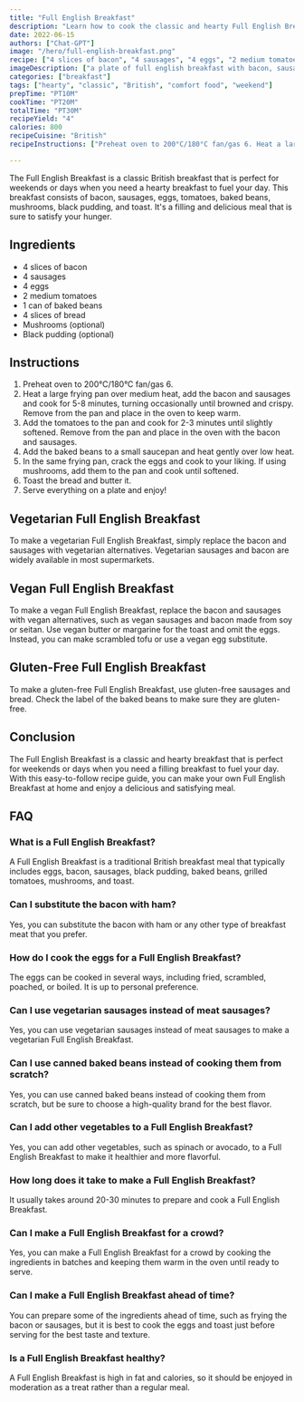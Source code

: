 ```yaml
---
title: "Full English Breakfast"
description: "Learn how to cook the classic and hearty Full English Breakfast with this easy-to-follow recipe guide!"
date: 2022-06-15
authors: ["Chat-GPT"]
image: "/hero/full-english-breakfast.png"
recipe: ["4 slices of bacon", "4 sausages", "4 eggs", "2 medium tomatoes", "1 can of baked beans", "4 slices of bread", "Mushrooms (optional)", "Black pudding (optional)"]
imageDescription: ["a plate of full english breakfast with bacon, sausages, eggs, tomatoes, beans, mushrooms and bread"]
categories: ["breakfast"]
tags: ["hearty", "classic", "British", "comfort food", "weekend"]
prepTime: "PT10M"
cookTime: "PT20M"
totalTime: "PT30M"
recipeYield: "4"
calories: 800
recipeCuisine: "British"
recipeInstructions: ["Preheat oven to 200°C/180°C fan/gas 6. Heat a large frying pan over medium heat, add the bacon and sausages and cook for 5-8 minutes, turning occasionally until browned and crispy. Remove from the pan and place in the oven to keep warm.", "Add the tomatoes to the pan and cook for 2-3 minutes until slightly softened. Remove from the pan and place in the oven with the bacon and sausages.", "Add the baked beans to a small saucepan and heat gently over low heat.", "In the same frying pan, crack the eggs and cook to your liking. If using mushrooms, add them to the pan and cook until softened.", "Toast the bread and butter it. Serve everything on a plate and enjoy!"]

---
```


The Full English Breakfast is a classic British breakfast that is perfect for weekends or days when you need a hearty breakfast to fuel your day. This breakfast consists of bacon, sausages, eggs, tomatoes, baked beans, mushrooms, black pudding, and toast. It's a filling and delicious meal that is sure to satisfy your hunger.

## Ingredients

- 4 slices of bacon
- 4 sausages
- 4 eggs
- 2 medium tomatoes
- 1 can of baked beans
- 4 slices of bread
- Mushrooms (optional)
- Black pudding (optional)

## Instructions

1. Preheat oven to 200°C/180°C fan/gas 6. 
2. Heat a large frying pan over medium heat, add the bacon and sausages and cook for 5-8 minutes, turning occasionally until browned and crispy. Remove from the pan and place in the oven to keep warm.
3. Add the tomatoes to the pan and cook for 2-3 minutes until slightly softened. Remove from the pan and place in the oven with the bacon and sausages.
4. Add the baked beans to a small saucepan and heat gently over low heat.
5. In the same frying pan, crack the eggs and cook to your liking. If using mushrooms, add them to the pan and cook until softened.
6. Toast the bread and butter it.
7. Serve everything on a plate and enjoy!

## Vegetarian Full English Breakfast

To make a vegetarian Full English Breakfast, simply replace the bacon and sausages with vegetarian alternatives. Vegetarian sausages and bacon are widely available in most supermarkets.

## Vegan Full English Breakfast

To make a vegan Full English Breakfast, replace the bacon and sausages with vegan alternatives, such as vegan sausages and bacon made from soy or seitan. Use vegan butter or margarine for the toast and omit the eggs. Instead, you can make scrambled tofu or use a vegan egg substitute.

## Gluten-Free Full English Breakfast

To make a gluten-free Full English Breakfast, use gluten-free sausages and bread. Check the label of the baked beans to make sure they are gluten-free. 

## Conclusion

The Full English Breakfast is a classic and hearty breakfast that is perfect for weekends or days when you need a filling breakfast to fuel your day. With this easy-to-follow recipe guide, you can make your own Full English Breakfast at home and enjoy a delicious and satisfying meal.

## FAQ

### What is a Full English Breakfast?

A Full English Breakfast is a traditional British breakfast meal that typically includes eggs, bacon, sausages, black pudding, baked beans, grilled tomatoes, mushrooms, and toast.

### Can I substitute the bacon with ham?

Yes, you can substitute the bacon with ham or any other type of breakfast meat that you prefer.

### How do I cook the eggs for a Full English Breakfast?

The eggs can be cooked in several ways, including fried, scrambled, poached, or boiled. It is up to personal preference.

### Can I use vegetarian sausages instead of meat sausages?

Yes, you can use vegetarian sausages instead of meat sausages to make a vegetarian Full English Breakfast.

### Can I use canned baked beans instead of cooking them from scratch?

Yes, you can use canned baked beans instead of cooking them from scratch, but be sure to choose a high-quality brand for the best flavor.

### Can I add other vegetables to a Full English Breakfast?

Yes, you can add other vegetables, such as spinach or avocado, to a Full English Breakfast to make it healthier and more flavorful.

### How long does it take to make a Full English Breakfast?

It usually takes around 20-30 minutes to prepare and cook a Full English Breakfast.

### Can I make a Full English Breakfast for a crowd?

Yes, you can make a Full English Breakfast for a crowd by cooking the ingredients in batches and keeping them warm in the oven until ready to serve.

### Can I make a Full English Breakfast ahead of time?

You can prepare some of the ingredients ahead of time, such as frying the bacon or sausages, but it is best to cook the eggs and toast just before serving for the best taste and texture.

### Is a Full English Breakfast healthy?

A Full English Breakfast is high in fat and calories, so it should be enjoyed in moderation as a treat rather than a regular meal.